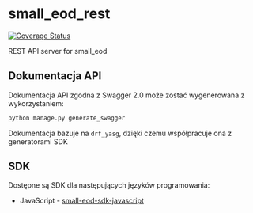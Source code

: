 # small_eod_rest

[![Coverage Status](https://coveralls.io/repos/github/watchdogpolska/small_eod/badge.svg?branch=dev)](https://coveralls.io/github/watchdogpolska/small_eod?branch=dev)

REST API server for small_eod

## Dokumentacja API

Dokumentacja API zgodna z Swagger 2.0 może zostać wygenerowana z wykorzystaniem:

```bash
python manage.py generate_swagger
```

Dokumentacja bazuje na `drf_yasg`, dzięki czemu współpracuje ona z generatorami SDK

## SDK

Dostępne są SDK dla następujących języków programowania:

* JavaScript - [small-eod-sdk-javascript](https://github.com/watchdogpolska/small-eod-sdk-javascript)